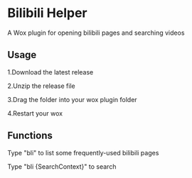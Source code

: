 # Bilibili Helper
A Wox plugin for opening bilibili pages and searching videos


## Usage
1.Download the latest release

2.Unzip the release file

3.Drag the folder into your wox plugin folder

4.Restart your wox


## Functions
Type "bli" to list some frequently-used bilibili pages

Type "bli {SearchContext}" to search
